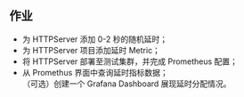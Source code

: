 ## 作业
- 为 HTTPServer 添加 0-2 秒的随机延时；  
- 为 HTTPServer 项目添加延时 Metric；  
- 将 HTTPServer 部署至测试集群，并完成 Prometheus 配置；  
- 从 Promethus 界面中查询延时指标数据；  
（可选）创建一个 Grafana Dashboard 展现延时分配情况。  

